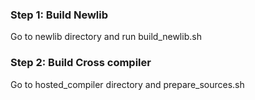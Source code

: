 ### Step 1: Build Newlib

Go to newlib directory and run build_newlib.sh

### Step 2: Build Cross compiler

Go to hosted_compiler directory and prepare_sources.sh
